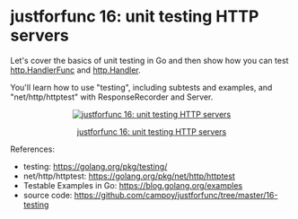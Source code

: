 # justforfunc 16: unit testing HTTP servers

Let's cover the basics of unit testing in Go and then show how you can test
[http.HandlerFunc](https://golang.org/pkg/net/http#HandlerFunc) and
[http.Handler](https://golang.org/pkg/net/http#Handler).

You'll learn how to use "testing", including subtests and examples, and "net/http/httptest" with ResponseRecorder and Server.

<div style="text-align:center">
    <a href="https://www.youtube.com/watch?v=hVFEV-ieeew&feature=youtu.be&list=PL6">
        <img src="https://img.youtube.com/vi/hVFEV-ieeew/0.jpg" alt="justforfunc 16: unit testing HTTP servers">
        <p>justforfunc 16: unit testing HTTP servers</p>
    </a>
</div>

References:

- testing: https://golang.org/pkg/testing/
- net/http/httptest: https://golang.org/pkg/net/http/httptest
- Testable Examples in Go: https://blog.golang.org/examples
- source code: https://github.com/campoy/justforfunc/tree/master/16-testing
